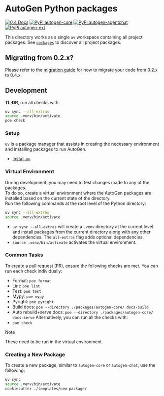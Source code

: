 # AutoGen Python packages

[![0.4 Docs](https://img.shields.io/badge/Docs-0.4-blue)](https://microsoft.github.io/autogen/dev/)
[![PyPi autogen-core](https://img.shields.io/badge/PyPi-autogen--core-blue?logo=pypi)](https://pypi.org/project/autogen-core/0.4.0.dev11/) [![PyPi autogen-agentchat](https://img.shields.io/badge/PyPi-autogen--agentchat-blue?logo=pypi)](https://pypi.org/project/autogen-agentchat/0.4.0.dev11/) [![PyPi autogen-ext](https://img.shields.io/badge/PyPi-autogen--ext-blue?logo=pypi)](https://pypi.org/project/autogen-ext/0.4.0.dev11/)

This directory works as a single `uv` workspace containing all project packages. See [`packages`](./packages/) to discover all project packages.

## Migrating from 0.2.x?

Please refer to the [migration guide](./migration_guide.md) for how to migrate your code from 0.2.x to 0.4.x.

## Development

**TL;DR**, run all checks with:

```sh
uv sync --all-extras
source .venv/bin/activate
poe check
```

### Setup

`uv` is a package manager that assists in creating the necessary environment and installing packages to run AutoGen.

- [Install `uv`](https://docs.astral.sh/uv/getting-started/installation/).

### Virtual Environment

During development, you may need to test changes made to any of the packages.\
To do so, create a virtual environment where the AutoGen packages are installed based on the current state of the directory.\
Run the following commands at the root level of the Python directory:

```sh
uv sync --all-extras
source .venv/bin/activate
```

- `uv sync --all-extras` will create a `.venv` directory at the current level and install packages from the current directory along with any other dependencies. The `all-extras` flag adds optional dependencies.
- `source .venv/bin/activate` activates the virtual environment.

### Common Tasks

To create a pull request (PR), ensure the following checks are met. You can run each check individually:

- Format: `poe format`
- Lint: `poe lint`
- Test: `poe test`
- Mypy: `poe mypy`
- Pyright: `poe pyright`
- Build docs: `poe --directory ./packages/autogen-core/ docs-build`
- Auto rebuild+serve docs: `poe --directory ./packages/autogen-core/ docs-serve`
Alternatively, you can run all the checks with:
- `poe check`

> [!NOTE]
> These need to be run in the virtual environment.

### Creating a New Package

To create a new package, similar to `autogen-core` or `autogen-chat`, use the following:

```sh
uv sync
source .venv/bin/activate
cookiecutter ./templates/new-package/
```
